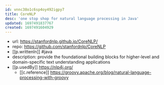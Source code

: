 ```yaml
---
id: vnnc38o1c6sp4oy492igpy7
title: CoreNLP
desc: 'one stop shop for natural language processing in Java'
updated: 1697491837767
created: 1697491604929
---
```


- url: https://stanfordnlp.github.io/CoreNLP/
- repo: https://github.com/stanfordnlp/CoreNLP
- [[p.writtenIn]] #java
- description: provide the foundational building blocks for higher-level and domain-specific text understanding applications
- [[p.usedBy]] https://nlp4j.org/ 
  - [[c.reference]] https://groovy.apache.org/blog/natural-language-processing-with-groovy
